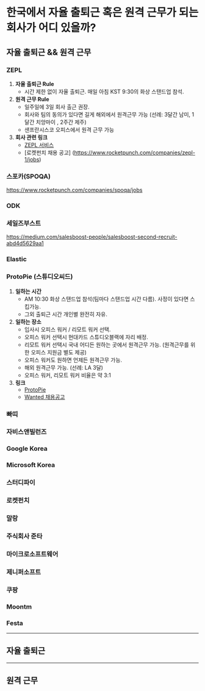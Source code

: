 # 한국에서 자율 출퇴근 혹은 원격 근무가 되는 회사가 어디 있을까?

## 자율 출퇴근 && 원격 근무

### ZEPL
1. **자율 출퇴근 Rule**
    - 시간 제한 없이 자율 출퇴근. 매일 아침 KST 9:30의 화상 스탠드업 참석.
2. **원격 근무 Rule**
    - 일주일에 3일 회사 출근 권장.
    - 회사와 팀의 동의가 있다면 길게 해외에서 원격근무 가능 (선례: 3달간 남미, 1달간 치앙마이 , 2주간 제주)
    - 샌프란시스코 오피스에서 원격 근무 가능
3. **회사 관련 링크**
    - [ZEPL 서비스](https://www.zepl.com/)
    - [로켓펀치 채용 공고] (https://www.rocketpunch.com/companies/zepl-1/jobs)

### 스포카(SPOQA)
https://www.rocketpunch.com/companies/spoqa/jobs

### ODK
### 세일즈부스트
https://medium.com/salesboost-people/salesboost-second-recruit-abd4d5629aa1

### Elastic

### ProtoPie (스튜디오씨드)
1. **일하는 시간**
    - AM 10:30 화상 스탠드업 참석(팀마다 스탠드업 시간 다름). 사정이 있다면 스킵가능.
    - 그외 출퇴근 시간 개인별 완전히 자유.
2. **일하는 장소**
    - 입사시 오피스 워커 / 리모트 워커 선택.
    - 오피스 워커 선택시 현대카드 스튜디오블랙에 자리 배정.
    - 리모트 워커 선택시 국내 어디든 원하는 곳에서 원격근무 가능. (원격근무를 위한 오피스 지원금 별도 제공)
    - 오피스 워커도 원하면 언제든 원격근무 가능.
    - 해외 원격근무 가능. (선례: LA 3달)
    - 오피스 워커, 리모트 워커 비율은 약 3:1
3. **링크**
    - [ProtoPie](https://www.protopie.io/)
    - [Wanted 채용공고](https://www.wanted.co.kr/company/452)

### 빠띠
### 자비스앤빌런즈
### Google Korea
### Microsoft Korea
### 스터디파이
### 로켓펀치
### 말랑
### 주식회사 준타
### 마이크로소프트웨어
### 제니퍼소프트
### 쿠팡
### Moontm
### Festa

---

## 자율 출퇴근

---

## 원격 근무

